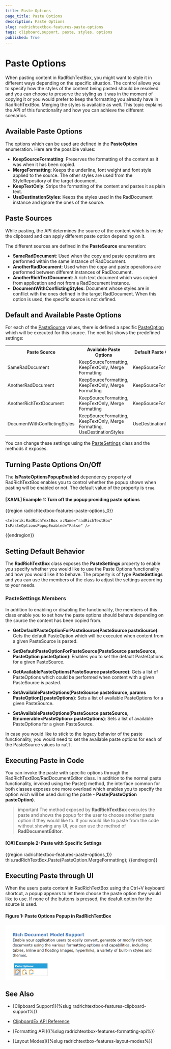 ```yaml
---
title: Paste Options
page_title: Paste Options
description: Paste Options
slug: radrichtextbox-features-paste-options
tags: clipboard,support, paste, styles, options
published: True
---
```


# Paste Options

When pasting content in RadRichTextBox, you might want to style it in different ways depending on the specific situation. The control allows you to specify how the styles of the content being pasted should be resolved and you can choose to preserve the styling as it was in the moment of copying it or you would prefer to keep the formatting you already have in RadRichTextBox. Merging the styles is available as well. This topic explains the API of this functionality and how you can achieve the different scenarios.

## Available Paste Options

The options which can be used are defined in the **PasteOption** enumeration. Here are the possible values:

* **KeepSourceFormatting**: Preserves the formatting of the content as it was when it has been copied.
* **MergeFormatting**: Keeps the underline, font weight and font style applied to the source. The other styles are used from the StyleRepository of the target document.
* **KeepTextOnly**: Strips the formatting of the content and pastes it as plain text.
* **UseDestinationStyles**: Keeps the styles used in the RadDocument instance and ignore the ones of the source.

## Paste Sources

While pasting, the API determines the source of the content which is inside the clipboard and can apply different paste option depending on it. 

The different sources are defined in the **PasteSource** enumeration:

* **SameRadDocument**: Used when the copy and paste operations are performed within the same instance of RadDocument.
* **AnotherRadDocument**: Used when the copy and paste operations are performed between different instances of RadDocument.
* **AnotherRichTextDocument**: A rich text document which was copied from application and not from a RadDocument instance.
* **DocumentWithConflictingStyles**: Document whose styles are in conflict with the ones defined in the target RadDocument. When this option is used, the specific source is not defined.

## Default and Available Paste Options

For each of the [PasteSource](#paste-sources) values, there is defined a specific [PasteOption](#available-paste-options) which will be executed for this source. The next list shows the predefined settings:

<table>
<tr><th>Paste Source</th><th>Available Paste Options</th><th>Default Paste Option</th></tr>
<tr><td>SameRadDocument</td><td>KeepSourceFormatting, KeepTextOnly, Merge Formatting</td><td>KeepSourceFormatting</td></tr>
<tr><td>AnotherRadDocument</td><td>KeepSourceFormatting, KeepTextOnly, Merge Formatting</td><td>KeepSourceFormatting</td></tr>
<tr><td>AnotherRichTextDocument</td><td>KeepSourceFormatting, KeepTextOnly, Merge Formatting</td><td>KeepSourceFormatting</td></tr>
<tr><td>DocumentWithConflictingStyles</td><td>KeepSourceFormatting, KeepTextOnly, Merge Formatting, UseDestinationStyles</td><td>UseDestinationStyles</td></tr>
</table>

You can change these settings using the [PasteSettings](#pastesettings-members) class and the methods it exposes.

## Turning Paste Options On/Off 

The **IsPasteOptionsPopupEnabled** dependency property of RadRichTextBox enables you to control whether the popup shown when pasting will be enabled or not. The default value of the property is `true`.

#### [XAML] Example 1: Turn off the popup providing paste options
{{region radrichtextbox-features-paste-options_0}}

    <telerik:RadRichTextBox x:Name="radRichTextBox" IsPasteOptionsPopupEnabled="False" />
{{endregion}}


## Setting Default Behavior

The **RadRichTextBox** class exposes the **PasteSettings** property to enable you specify whether you would like to use the Paste Options functionality and how you would like it to behave. The property is of type **PasteSettings** and you can use the members of the class to adjust the settings according to your needs.

### PasteSettings Members

In addition to enabling or disabling the functionality, the members of this class enable you to set how the paste options should behave depending on the source the content has been copied from.

- **GetDefaultPasteOptionForPasteSource(PasteSource pasteSource)**: Gets the default PasteOption which will be executed when content from a given PasteSource is pasted.

- **SetDefaultPasteOptionForPasteSource(PasteSource pasteSource, PasteOption pasteOption)**: Enables you to set the default PasteOptions for a given PasteSource.

- **GetAvailablePasteOptions(PasteSource pasteSource)**: Gets a list of PasteOptions which could be performed when content with a given PasteSource is pasted.

- **SetAvailablePasteOptions(PasteSource pasteSource, params PasteOption[] pasteOptions)**: Sets a list of available PasteOptions for a given PasteSource.

- **SetAvailablePasteOptions(PasteSource pasteSource, IEnumerable&lt;PasteOption&gt; pasteOptions)**: Sets a list of available PasteOptions for a given PasteSource.

In case you would like to stick to the legacy behavior of the paste functionality, you would need to set the available paste options for each of the PasteSource values to `null`.

## Executing Paste in Code

You can invoke the paste with specific options through the RadRichTextBox/RadDocumentEditor class. In addition to the normal paste functionality, invoked using the Paste() method, the interface common for both classes exposes one more overload which enables you to specify the option wich will be used during the paste - **Paste(PasteOption pasteOption)**.

>important The method exposed by **RadRichTextBox** executes the paste and shows the popup for the user to choose another paste option if they would like to. If you would like to paste from the code without showing any UI, you can use the method of **RadDocumentEditor**.

#### [C#] Example 2: Paste with Specific Settings
{{region radrichtextbox-features-paste-options_1}}
    this.radRichTextBox.Paste(PasteOption.MergeFormatting);
{{endregion}}

## Executing Paste through UI

When the users paste content in RadRichTextBox using the Ctrl+V keyboard shortcut, a popup appears to let them choose the paste option they would like to use. If none of the buttons is pressed, the deafult option for the source is used. 

#### Figure 1: Paste Options Popup in RadRichTextBox
![Paste Options Popup in RadRichTextBox](images/RadRichTextBox_Features_PasteOptions.png)


## See Also

 * [Clipboard Support]({%slug radrichtextbox-features-clipboard-support%})
 
 * [ClipboardEx API Reference](https://docs.telerik.com/devtools/wpf/api/telerik.windows.documents.base.clipboardex)

 * [Formatting API]({%slug radrichtextbox-features-formatting-api%})

 * [Layout Modes]({%slug radrichtextbox-features-layout-modes%})
